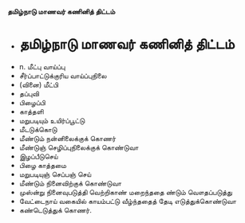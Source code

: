 **தமிழ்நாடு மாணவர் கணினித் திட்டம்**
- # தமிழ்நாடு மாணவர் கணினித் திட்டம்
- n. மீட்பு வாய்ப்பு
- சீர்ப்பாட்டுக்குரிய வாய்ப்புநிலை
- (வினை) மீட்பி
- தப்புவி
- பிழைப்பி
- காத்தளி
- மறுபடியும் உயிர்ப்பூட்டு
- மீடடுக்கொடு
- மீண்டும் நன்னிலைக்குக் கொணர்
- மீண்டுஞ் செழிப்புநிலைக்குக் கொண்டுவா
- இழப்பீடுசெய்
- பிழை காத்தமை
- மறுபடியுஞ் செப்பஞ் செய்
- மீண்டும் நினைவிற்குக் கொண்டுவா
- முஸ்ன்று நினைவுபடுத்தி வெற்றிகாண் மறைந்ததை ண்டும் வௌதப்படுத்து
- வேட்டைநாய் வகையில் காயம்பட்டு வீழ்ந்ததைத் தேடி எடுத்துக்கொண்டுவா
- கண்டெடுத்துக் கொணர்.

